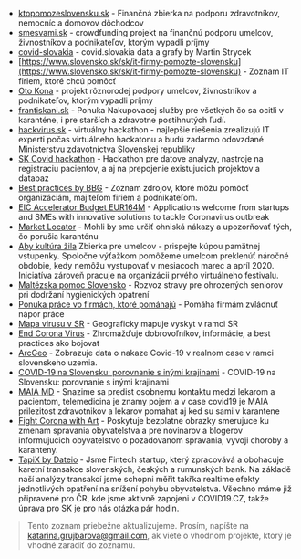* [ktopomozeslovensku.sk](https://ktopomozeslovensku.sk/) - Finančná zbierka na podporu zdravotníkov, nemocníc a domovov dôchodcov
* [smesvami.sk](https://www.smesvami.sk/) - crowdfunding projekt na finančnú podporu umelcov, živnostníkov a podnikateľov, ktorým vypadli príjmy
* [covid-slovakia](https://tinyurl.com/covid-slovakia) - covid.slovakia data a grafy by Martin Strycek
* [https://www.slovensko.sk/sk/it-firmy-pomozte-slovensku](https://www.slovensko.sk/sk/it-firmy-pomozte-slovensku) - Zoznam IT firiem, ktoré chcú pomôcť
* [Oto Kona](https://www.facebook.com/1035623598/posts/10218950217599843/?d=n) - projekt rôznorodej podpory umelcov, živnostníkov a podnikateľov, ktorým vypadli príjmy
* [frantiskani.sk](http://www.frantiskani.sk/spravy/465/frantiskanska-nakupovacia-sluzba) - Ponuka Nakupovacej služby pre všetkých čo sa ocitli v karanténe, i pre starších a zdravotne postihnutých ľudí.
* [hackvirus.sk](https://hackvirus.sk) - virtuálny hackathon - najlepšie riešenia zrealizujú IT experti počas virtuálneho hackatonu a budú zadarmo odovzdané Ministerstvu zdavotníctva Slovenskej republiky
* [SK Covid hackathon](http://bit.ly/covid19sk-fb) - Hackathon pre datove analyzy, nastroje na registraciu pacientov, a aj na prepojenie existujucich projektov a databaz
* [Best practices by BBG](https://docs.google.com/document/d/120FeDaSEEvCTDFlhXyR2Sj1PeaHbuoxBCmeBvD-nyD4/edit?fbclid=IwAR3VmCjqxL72xa2RX9lKRgKQnKqFj3NiUy-IeFqmVAWS4NVkBDWARYygBWE#) - Zoznam zdrojov, ktoré môžu pomôcť organizáciám, majiteľom firiem a podnikateľom.
* [EIC Accelerator Budget EUR164M](https://ec.europa.eu/info/news/startups-and-smes-innovative-solutions-welcome-2020-mar-13_en) - Applications welcome from startups and SMEs with innovative solutions to tackle Coronavirus outbreak
* [Market Locator](https://dennikn.sk/1800166/expert-na-lokalizaciu-mobilov-mohli-by-sme-urcit-ohniska-nakazy-a-upozornovat-tych-co-porusia-karantenu/?cst=6f51be7d81c769c4c22a844959389f007debd2ad) - Mohli by sme určiť ohniská nákazy a upozorňovať tých, čo porušia karanténu
* [Aby kultúra žila](https://tootoot.fm/en/article/5e6ad2b349783a0d6c9bd429) Zbierka pre umelcov - prispejte kúpou pamätnej vstupenky. Spoločne výťažkom pomôžeme umelcom preklenúť náročné obdobie, kedy nemôžu vystupovať v mesiacoch marec a apríl 2020. Iniciatíva zároveň pracuje na organizácii prvého virtuálneho festivalu.
* [Maltézska pomoc Slovensko](http://www.orderofmalta.sk/vyzva-k-solidarite-starostlivost-o-ohrozenych-seniorov/) - Rozvoz stravy pre ohrozených seniorov pri dodržaní hygienických opatrení
* [Ponuka práce vo firmách, ktoré pomáhajú](https://www.startupjobs.cz/nabidky/koronavirus) - Pomáha firmám zvládnuť nápor práce
* [Mapa virusu v SR](https://www.mapavirusu.sk) - Geograficky mapuje vyskyt v ramci SR
* [End Corona Virus](https://endcoronavirus.org) - Zhromažďuje dobrovoľníkov, informácie, a best practices ako bojovat
* [ArcGeo](https://www.arcgis.com/apps/opsdashboard/index.html#/5fe83e34abc14349b7d2fcd5c48c6c85) - Zobrazuje data o nakaze Covid-19  v realnom case v ramci slovenskeho uzemia.
* [COVID-19 na Slovensku: porovnanie s inými krajinami](https://qsmd.github.io/covid19slovakia/) - COVID-19 na Slovensku: porovnanie s inými krajinami
* [MAIA MD](https://maiamd.sk/) - Snazime sa predist osobnemu kontaktu medzi lekarom a pacientom, telemedicina je znamy pojem a v case covid19 je MAIA prilezitost zdravotnikov a lekarov pomahat aj ked su sami v karantene
* [Fight Corona with Art](https://tasteminty.com/page/fight-corona-with-art/) - Poskytuje bezplatne obrazky smerujuce ku zmenam spravania obyvatelstva a pre novinarov a blogerov informujucich obyvatelstvo o pozadovanom spravania, vyvoji choroby a karanteny.
* [TapiX by Dateio](https://dateio.eu/tapix) - Jsme Fintech startup, který zpracovává a obohacuje karetní transakce slovenských, českých a rumunských bank. Na základě naší analýzy transakcí jsme schopni měřit takřka realtime efekty jednotlivých opatření na snížení pohybu obyvatelstva. Všechno máme již připravené pro ČR, kde jsme aktivně zapojeni v COVID19.CZ, takže úprava pro SK je pro nás otázka pár hodin.

> Tento zoznam priebežne aktualizujeme. Prosím, napíšte na katarina.grujbarova@gmail.com, ak viete o vhodnom projekte, ktorý je vhodné zaradiť do zoznamu.